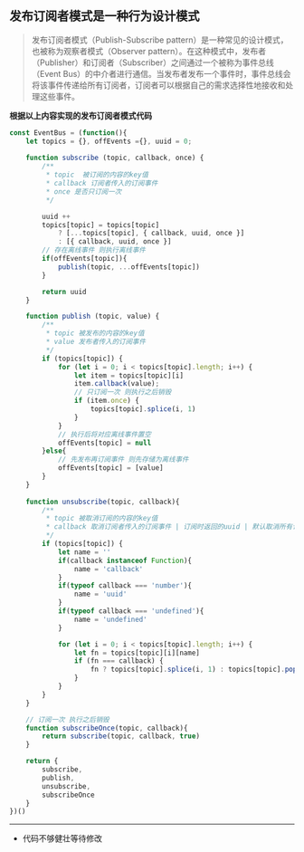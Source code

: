 <!-- intro: 发布订阅者模式（Publish-Subscribe pattern）是一种常见的设计模式，也被称为观察者模式（Observer pattern）。在这种模式中，发布者（Publisher）和订阅者（Subscriber）之间通过一个被称为事件总线（Event Bus）的中介者进行通信 -->

## 发布订阅者模式是一种行为设计模式
> 发布订阅者模式（Publish-Subscribe pattern）是一种常见的设计模式，也被称为观察者模式（Observer pattern）。在这种模式中，发布者（Publisher）和订阅者（Subscriber）之间通过一个被称为事件总线（Event Bus）的中介者进行通信。当发布者发布一个事件时，事件总线会将该事件传递给所有订阅者，订阅者可以根据自己的需求选择性地接收和处理这些事件。

**根据以上内容实现的发布订阅者模式代码**

```js
const EventBus = (function(){
    let topics = {}, offEvents ={}, uuid = 0;
 
    function subscribe (topic, callback, once) {
        /**
         * topic  被订阅的内容的key值
         * callback 订阅者传入的订阅事件
         * once 是否只订阅一次
         */

        uuid ++
        topics[topic] = topics[topic]
            ? [...topics[topic], { callback, uuid, once }]
            : [{ callback, uuid, once }]
        // 存在离线事件 则执行离线事件
        if(offEvents[topic]){
            publish(topic, ...offEvents[topic])
        }

        return uuid
    }

    function publish (topic, value) {
        /**
         * topic 被发布的内容的key值
         * value 发布者传入的订阅事件
         */
        if (topics[topic]) { 
            for (let i = 0; i < topics[topic].length; i++) {
                let item = topics[topic][i]
                item.callback(value); 
                // 只订阅一次 则执行之后销毁
                if (item.once) {
                    topics[topic].splice(i, 1)
                }
            }
            // 执行后将对应离线事件置空
            offEvents[topic] = null
        }else{
            // 先发布再订阅事件 则先存储为离线事件
            offEvents[topic] = [value]
        }
    }
 
    function unsubscribe(topic, callback){
        /**
         * topic 被取消订阅的内容的key值
         * callback 取消订阅者传入的订阅事件 | 订阅时返回的uuid | 默认取消所有订阅
         */
        if (topics[topic]) {
            let name = ''
            if(callback instanceof Function){
                name = 'callback'
            }
            if(typeof callback === 'number'){
                name = 'uuid'
            } 
            if(typeof callback === 'undefined'){
                name = 'undefined'
            }

            for (let i = 0; i < topics[topic].length; i++) {
                let fn = topics[topic][i][name] 
                if (fn === callback) {
                    fn ? topics[topic].splice(i, 1) : topics[topic].pop()
                }
            }   
        }
    }

    // 订阅一次 执行之后销毁
    function subscribeOnce(topic, callback){
        return subscribe(topic, callback, true)
    } 

    return {
        subscribe,
        publish,
        unsubscribe,
        subscribeOnce
    }  
})() 
```


---
- 代码不够健壮等待修改